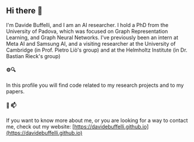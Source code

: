 <!-- **DavideBuffelli/DavideBuffelli** is a ✨ _special_ ✨ repository because its `README.md` (this file) appears on your GitHub profile. -->

## Hi there 👾

I'm Davide Buffelli, and I am an AI researcher. I hold a PhD from the University of Padova, which was focused on Graph Representation Learning, and Graph Neural Networks. I've previously been an intern at Meta AI and Samsung AI, and a visiting researcher at the University of Cambridge (in Prof. Pietro Liò's group) and at the Helmholtz Institute (in Dr. Bastian Rieck's group)

#### ⚙️🔍
In this profile you will find code related to my research projects and to my papers. 

#### 💬 📫 
If you want to know more about me, or you are looking for a way to contact me, check out my website: [https://davidebuffelli.github.io](https://davidebuffelli.github.io)
